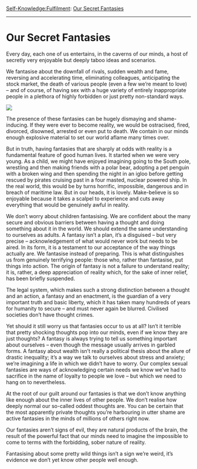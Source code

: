 [Self-Knowledge:](https://www.theschooloflife.com/thebookoflife/category/self-knowledge/)[Fulfilment](https://www.theschooloflife.com/thebookoflife/category/self-knowledge/fulfilment/): [Our Secret Fantasies](https://www.theschooloflife.com/thebookoflife/fantasy-vs-reality/)

* * *

# Our Secret Fantasies

Every day, each one of us entertains, in the caverns of our minds, a host of secretly very enjoyable but deeply taboo ideas and scenarios.

We fantasise about the downfall of rivals, sudden wealth and fame, reversing and accelerating time, eliminating colleagues, anticipating the stock market, the death of various people (even a few we’re meant to love) – and of course, of having sex with a huge variety of entirely inappropriate people in a plethora of highly forbidden or just pretty non-standard ways.

![](https://s3-eu-west-1.amazonaws.com/lot-images.atgmedia.com/SR/10099/2896745/253-2014331114313_540x360.jpg)

The presence of these fantasies can be hugely dismaying and shame-inducing. If they were ever to become reality, we would be ostracised, fired, divorced, disowned, arrested or even put to death. We contain in our minds enough explosive material to set our world aflame many times over.

But in truth, having fantasies that are sharply at odds with reality is a fundamental feature of good human lives. It started when we were very young. As a child, we might have enjoyed imagining going to the South pole, wrestling and then making friends with a polar bear, adopting a pet penguin with a broken wing and then spending the night in an igloo before getting rescued by pirates cruising past in a four masted, nuclear powered ship. In the real world, this would be by turns horrific, impossible, dangerous and in breach of maritime law. But in our heads, it is lovely. Make-believe is so enjoyable because it takes a scalpel to experience and cuts away everything that would be genuinely awful in reality.

We don’t worry about children fantasising. We are confident about the many secure and obvious barriers between having a thought and doing something about it in the world. We should extend the same understanding to ourselves as adults. A fantasy isn’t a plan, it’s a disguised – but very precise – acknowledgement of what would never work but needs to be aired. In its form, it is a testament to our acceptance of the way things actually are. We fantasise instead of preparing. This is what distinguishes us from genuinely terrifying people: those who, rather than fantasise, put things into action. The origin of fantasy is not a failure to understand reality; it is, rather, a deep appreciation of reality which, for the sake of inner relief, has been briefly suspended.

The legal system, which makes such a strong distinction between a thought and an action, a fantasy and an enactment, is the guardian of a very important truth and basic liberty, which it has taken many hundreds of years for humanity to secure – and must never again be blurred.&nbsp;Civilised societies don’t have thought crimes.

Yet should it still worry us that fantasies occur to us at all? Isn’t it terrible that pretty shocking thoughts pop into our minds, even if we know they are just thoughts? A fantasy is always trying to tell us something important about ourselves – even though the message usually arrives in garbled forms. A fantasy about wealth isn’t really a political thesis about the allure of drastic inequality; it’s a way we talk to ourselves about stress and anxiety; we’re imagining a life in which we didn’t have to worry. Our complex sexual fantasies are ways of acknowledging certain needs we know we’ve had to sacrifice in the name of loyalty to people we love – but which we need to hang on to nevertheless. &nbsp;

At the root of our guilt around our fantasies is that we don’t know anything like enough about the inner lives of other people. We don’t realise how deeply normal our so-called oddest thoughts are. You can be certain that the most apparently private thoughts you’re harbouring in utter shame are active fantasies in the minds of millions of others right now.

Our fantasies aren’t signs of evil, they are natural products of the brain, the result of the powerful fact that our minds need to imagine the impossible to come to terms with the forbidding, sober nature of reality.

Fantasising about some pretty wild things isn’t a sign we’re weird, it’s evidence we don’t yet know other people well enough.
